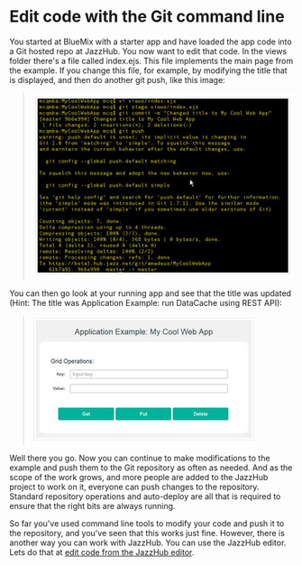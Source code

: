 # Edit code with the Git command line

You started at BlueMix with a starter app and have loaded the app code into a Git hosted repo at JazzHub.
You now want to edit that code. 
In the views folder there's a file called index.ejs. This file implements the main page from the example. 
If you change this file, for example, by modifying the title that is displayed, and then do another git push, like this image:
 
>	![Git command line](../images/guidebm/jazzhubeditcmdline.jpg) 

You can then go look at your running app and see that the title was updated (Hint: The title was Application Example: run DataCache using REST API):

>	![BlueMix running app with change](../images/guidebm/bluemixrunningappchanged.jpg) 

Well there you go. Now you can continue to make modifications to the example and push them to the Git repository 
as often as needed. And as the scope of the work grows, and more people are added to the JazzHub project to work on it, 
everyone can push changes to the repository. Standard repository operations and auto-deploy are all that is required 
to ensure that the right bits are always running.

So far you've used command line tools to modify your code and push it to the repository, and you've seen that this works just fine. 
However, there is another way you can work with JazzHub. You can use the JazzHub editor. 
Lets do that at [edit code from the JazzHub editor](editjheditor).